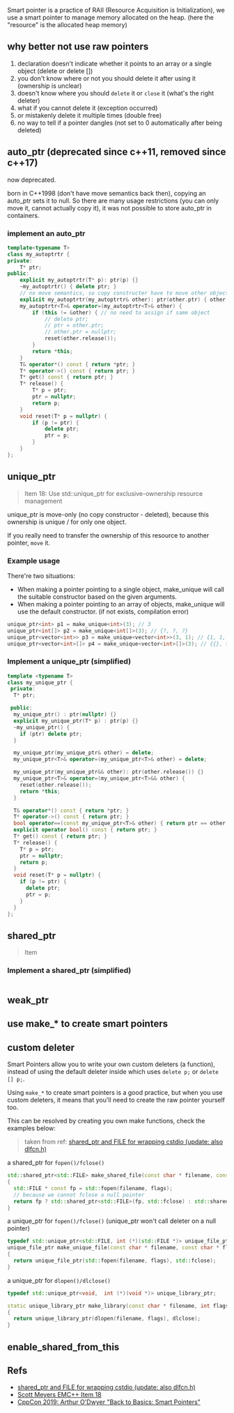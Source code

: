 Smart pointer is a practice of RAII (Resource Acquisition is Initialization), we use a smart pointer to manage memory allocated on the heap. (here the "resource" is the allocated heap memory)

<!--more-->

## why better not use raw pointers

1. declaration doesn't indicate whether it points to an array or a single object (delete or delete [])
2. you don't know where or not you should delete it after using it (ownership is unclear)
3. doesn't know where you should `delete` it or `close` it (what's the right deleter)
4. what if you cannot delete it (exception occurred)
5. or mistakenly delete it multiple times (double free)
6. no way to tell if a pointer dangles (not set to 0 automatically after being deleted)

## auto_ptr (deprecated since c++11, removed since c++17)

now deprecated.

born in C++1998 (don't have move semantics back then), copying an auto_ptr sets it to null.
So there are many usage restrictions (you can only move it, cannot actually copy it), it was not possible to store auto_ptr in containers.

### implement an auto_ptr

```c++
template<typename T>
class my_autoptrtr {
private:
    T* ptr;
public:
    explicit my_autoptrtr(T* p): ptr(p) {}
    ~my_autoptrtr() { delete ptr; }
    // no move semantics, so copy constructer have to move other object -- wrong semantic
    explicit my_autoptrtr(my_autoptrtr& other): ptr(other.ptr) { other.ptr = nullptr; }
    my_autoptrtr<T>& operator=(my_autoptrtr<T>& other) {
        if (this != &other) { // no need to assign if same object
            // delete ptr;
            // ptr = other.ptr;
            // other.ptr = nullptr;
            reset(other.release());
        }
        return *this;
    }
    T& operator*() const { return *ptr; }
    T* operator->() const { return ptr; }
    T* get() const { return ptr; }
    T* release() {
        T* p = ptr;
        ptr = nullptr;
        return p;
    }
    void reset(T* p = nullptr) {
        if (p != ptr) {
            delete ptr;
            ptr = p;
        }
    }
};
```

## unique_ptr

> Item 18: Use std::unique_ptr for exclusive-ownership resource management

unique_ptr is move-only (no copy constructor - deleted), because this ownership is unique / for only one object.

If you really need to transfer the ownership of this resource to another pointer, `move` it.

### Example usage

There're two situations:

* When making a pointer pointing to a single object, make_unique will call the suitable constructor based on the given arguments.
* When making a pointer pointing to an array of objects, make_unique will use the default constructor. (if not exists, compilation error)

```c++
unique_ptr<int> p1 = make_unique<int>(3); // 3
unique_ptr<int[]> p2 = make_unique<int[]>(3); // {?, ?, ?}
unique_ptr<vector<int>> p3 = make_unique<vector<int>>(3, 1); // {1, 1, 1}, use constructor vector<int>(3, 1)
unique_ptr<vector<int>[]> p4 = make_unique<vector<int>[]>(3); // {{}, {}, {}}, use default constructor
```

### Implement a unique_ptr (simplified)

```c++
template <typename T>
class my_unique_ptr {
 private:
  T* ptr;

 public:
  my_unique_ptr() : ptr(nullptr) {}
  explicit my_unique_ptr(T* p) : ptr(p) {}
  ~my_unique_ptr() {
    if (ptr) delete ptr;
  }

  my_unique_ptr(my_unique_ptr& other) = delete;
  my_unique_ptr<T>& operator=(my_unique_ptr<T>& other) = delete;

  my_unique_ptr(my_unique_ptr&& other): ptr(other.release()) {}
  my_unique_ptr<T>& operator=(my_unique_ptr<T>&& other) {
    reset(other.release());
    return *this;
  }

  T& operator*() const { return *ptr; }
  T* operator->() const { return ptr; }
  bool operator==(const my_unique_ptr<T>& other) { return ptr == other.ptr; }
  explicit operator bool() const { return ptr; }
  T* get() const { return ptr; }
  T* release() {
    T* p = ptr;
    ptr = nullptr;
    return p;
  }
  void reset(T* p = nullptr) {
    if (p != ptr) {
      delete ptr;
      ptr = p;
    }
  }
};
```

## shared_ptr

> Item

### Implement a shared_ptr (simplified)

```c++

```

## weak_ptr

## use make_\* to create smart pointers

## custom deleter

Smart Pointers allow you to write your own custom deleters (a function), instead of using the default deleter inside which uses `delete p;` or `delete [] p;`.

Using `make_*` to create smart pointers is a good practice, but when you use custom deleters, it means that you'll need to create the raw pointer yourself too.

This can be resolved by creating you own make functions, check the examples below:

> taken from ref: [shared_ptr and FILE for wrapping cstdio (update: also dlfcn.h)](https://codereview.stackexchange.com/questions/4679/shared-ptr-and-file-for-wrapping-cstdio-update-also-dlfcn-h)

a shared_ptr for `fopen()/fclose()`

```c++
std::shared_ptr<std::FILE> make_shared_file(const char * filename, const char * flags)
{
  std::FILE * const fp = std::fopen(filename, flags);
  // because we cannot fclose a null pointer
  return fp ? std::shared_ptr<std::FILE>(fp, std::fclose) : std::shared_ptr<std::FILE>();
}
```

a unique_ptr for `fopen()/fclose()` (unique_ptr won't call deleter on a null pointer)

```c++
typedef std::unique_ptr<std::FILE, int (*)(std::FILE *)> unique_file_ptr;
unique_file_ptr make_unique_file(const char * filename, const char * flags)
{
  return unique_file_ptr(std::fopen(filename, flags), std::fclose);
}
```

a unique_ptr for `dlopen()/dlclose()`

```c++
typedef std::unique_ptr<void,  int (*)(void *)> unique_library_ptr;

static unique_library_ptr make_library(const char * filename, int flags)
{
  return unique_library_ptr(dlopen(filename, flags), dlclose);
}
```

## enable_shared_from_this

## Refs

* [shared_ptr and FILE for wrapping cstdio (update: also dlfcn.h)](https://codereview.stackexchange.com/questions/4679/shared-ptr-and-file-for-wrapping-cstdio-update-also-dlfcn-h)
* [Scott Meyers EMC++ Item 18](https://www.oreilly.com/library/view/effective-modern-c/9781491908419/ch04.html)
* [CppCon 2019: Arthur O'Dwyer "Back to Basics: Smart Pointers"](https://www.youtube.com/watch?v=xGDLkt-jBJ4)

